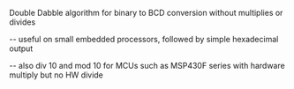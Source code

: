 Double Dabble algorithm for binary to BCD conversion without multiplies or divides

-- useful on small embedded processors, followed by simple hexadecimal output

-- also div 10 and mod 10 for MCUs such as MSP430F series with hardware multiply but no HW divide
